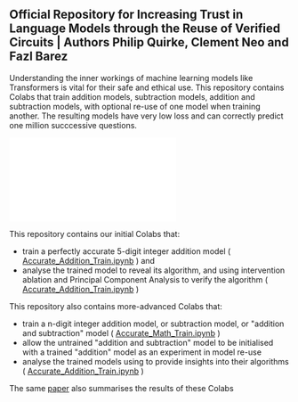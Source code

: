 ## Official Repository for Increasing Trust in Language Models through the Reuse of Verified Circuits | Authors Philip Quirke, Clement Neo and Fazl Barez

Understanding the inner workings of machine learning models like Transformers is vital for their safe and ethical use. 
This repository contains Colabs that train addition models, subtraction models, addition and subtraction models, with optional re-use of one model when training another.
The resulting models have very low loss and can correctly predict one million succcessive questions.  



![QuestionAnswer](./addition_2.pdf?raw=true "Question Answer Shape")




This repository contains our initial Colabs that:
- train a perfectly accurate 5-digit integer addition model ( [Accurate_Addition_Train.ipynb](https://github.com/apartresearch/verified_addition/blob/main/Accurate_Addition_Train.ipynb) ) and
- analyse the trained model to reveal its algorithm, and using intervention ablation and Principal Component Analysis to verify the algorithm ( [Accurate_Addition_Train.ipynb](https://github.com/apartresearch/verified_addition/blob/main/Accurate_Addition_Analyse.ipynb) )

This repository also contains more-advanced Colabs that:
- train a n-digit integer addition model, or subtraction model, or "addition and subtraction" model ( [Accurate_Math_Train.ipynb](https://github.com/apartresearch/verified_addition/blob/main/Accurate_Math_Train.ipynb) )
- allow the untrained "addition and subtraction" model to be initialised with a trained "addition" model as an experiment in model re-use 
- analyse the trained models using to provide insights into their algorithms  ( [Accurate_Addition_Train.ipynb](https://github.com/apartresearch/verified_addition/blob/main/Accurate_Math_Analyse.ipynb) )

The same [paper](https://arxiv.org/abs/2402.02619) also summarises the results of these Colabs 
